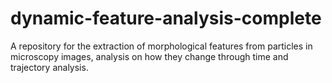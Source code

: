 # dynamic-feature-analysis-complete
A repository for the extraction of morphological features from particles in microscopy images, analysis on how they change through time and trajectory analysis.
